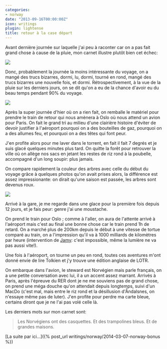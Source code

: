 ```yaml
---
categories:
- norway
date: "2013-09-16T00:00:00Z"
icon: writings
plugin: lightense
title: retour à la case départ
---
```


Avant dernière journée sur laquelle j'ai peu à raconter car on a pas
fait grand chose à cause de la pluie, mon carnet illustre plutôt bien
cet échec:

<img src="/public/img/norway/jour11-carnet.jpg" data-action="zoom" />

Donc, probablement la journée la moins intéressante du voyage, on a
mangé des trucs bizarres, dormi, lu, dormi, tourné en rond, mangé des
trucs bizarres une nouvelle fois, et dormi. Rétrospectivement, à la
vue de la pluie sur les derniers jours, on se dit qu'on a eu de la
chance d'avoir eu du beau temps pendant 90% du voyage.

<img src="/public/img/norway/jour11-weird.jpg" data-action="zoom" />

Après la super journée d'hier où on a rien fait, on remballe le
matériel pour prendre le train de retour qui nous amènera à Oslo où
nous attend un avion pour Paris. On fait le grand tri au milieu d'une
clairière histoire d'éviter de devoir justifier à l'aéroport pourquoi
on a des bouteilles de gaz, pourquoi on a des allumes feu, et pourquoi
on a des têtes qui font peur.

J'en profite alors pour me laver dans le torrent, en fait il fait 7
degrés et je suis glacé quelques minutes plus tard. On quitte la forêt
pour retrouver la ville où on allège nos sacs en jetant les restes de
riz rond à la poubelle, accompagné d'un long soupir: plus jamais.

On compare rapidement la couleur des arbres avec celle du début du
voyage grâce à quelques photos qu'on avait prises alors, la différence
est assez impressionante: on dirait qu'une saison est passée, les
arbres sont devenus roux.

<img src="/public/img/norway/jour11-river.jpg" data-action="zoom" />

Arrivé à la gare, je me regarde dans une glace pour la première fois
depuis 12 jours, et je fais peur: genre j'ai une moustache.

On prend le train pour Oslo ; comme à l'aller, on aura de l'attente
arrivé à l'aéroport mais c'est au final une bonne chose car le train
prend 1h de retard.  On a marché plus de 200km depuis le début à une
vitesse de tortue comparé au train, on a l'impression qu'il va à 1000
milliards de kilomètres par heure (intervention de
[Jamy](http://www.youtube.com/watch?v=GFvy1_EevwU#t=50): c'est
impossible, même la lumière ne va pas aussi vite!).

Une fois à l'aéroport, on tourne un peu en rond, toutes ces aventures
m'ont donné envie de lire Tolkien et j'y trouve une édition anglaise
de LOTR.

On embarque dans l'avion, le steward est Norvégien mais parle
français, on a une petite conversation avec lui, il a un accent assez
marrant. Arrivés à Paris, après l'épreuve du RER dont je ne me
souviens pas de grand chose, on prend une méga douche qu'on attendait
depuis longtemps, suivi d'un MacDo (c'est mal, mais entre le riz rond
et la désillusion d'Åndalsnes, on n'essaye même pas de luter). J'en
profite pour perdre ma carte bleue, certains diront que je ne l'ai pas
volé celle là.

Les derniers mots sur mon carnet sont:

> Les Norvégiens ont des casquettes. Et des trampolines bleus. Et de
> grandes maisons.

[La suite par ici...]({% post_url writings/norway/2014-03-07-norway-bonus %})
